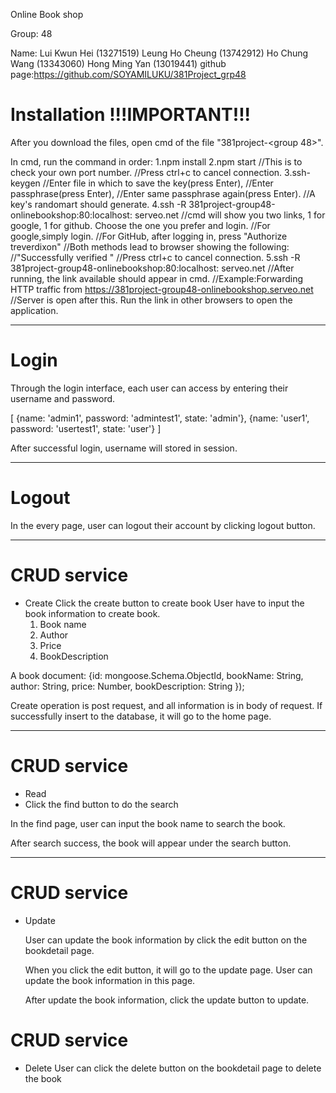 Online Book shop

Group: 48

Name: Lui Kwun Hei 	(13271519)
      Leung Ho Cheung 	(13742912)
      Ho Chung Wang 	(13343060)
      Hong Ming Yan 	(13019441)
github page:https://github.com/SOYAMILUKU/381Project_grp48

# Installation	!!!IMPORTANT!!!
After you download the files, open cmd of the file "381project-<group 48>".

In cmd, run the command in order:
	1.npm install
	2.npm start 
		//This is to check your own port number.
		//Press ctrl+c to cancel connection.
	3.ssh-keygen
		//Enter file in which to save the key(press Enter),
		//Enter passphrase(press Enter),
		//Enter same passphrase again(press Enter).
		//A key's randomart should generate.
	4.ssh -R 381project-group48-onlinebookshop:80:localhost:<your own port number> serveo.net
		//cmd will show you two links, 1 for google, 1 for github. Choose the one you prefer and login.
		//For google,simply login.
		//For GitHub, after logging in, press "Authorize treverdixon"
		//Both methods lead to browser showing the following:
			//"Successfully verified <your email>"
		//Press ctrl+c to cancel connection.
	5.ssh -R 381project-group48-onlinebookshop:80:localhost:<your own port number> serveo.net
		//After running, the link available should appear in cmd.
			//Example:Forwarding HTTP traffic from https://381project-group48-onlinebookshop.serveo.net
		//Server is open after this. Run the link in other browsers to open the application.
********************************************
# Login
Through the login interface, each user can access by entering their username and password.

[
	{name: 'admin1', password: 'admintest1', state: 'admin'},
	{name: 'user1', password: 'usertest1', state: 'user'}
]

After successful login, username  will stored in session.

********************************************

# Logout

In the every page, user can logout their account by clicking logout button.

********************************************

# CRUD service
- Create
Click the create button to create book
User have to input the book information to create book.
    1) Book name
    2) Author
    3) Price
    4) BookDescription

A book document:
    {id: mongoose.Schema.ObjectId,
	bookName: String,
	author: String,
	price: Number,
	bookDescription: String
});

Create operation is post request, and all information is in body of request.
If successfully insert to the database, it will go to the home page.

********************************************
# CRUD service
- Read
- Click the find button to do the search

In the find page, user can input the book name to search the book.

After search success, the book will appear under the search button.

********************************************
# CRUD service
- Update

    User can update the book information by click the edit button on the bookdetail page.

    When you click the edit button, it will go to the update page. User can update the book information in this page.

    After update the book information, click the update button to update.

# CRUD service
- Delete
	User can click the delete button on the bookdetail page to delete the book

